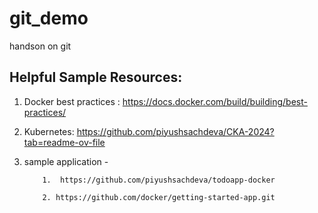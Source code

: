 # git_demo
handson on git

## Helpful Sample Resources:

1. Docker best practices : https://docs.docker.com/build/building/best-practices/
2. Kubernetes: https://github.com/piyushsachdeva/CKA-2024?tab=readme-ov-file
3. sample application -
   
           1.  https://github.com/piyushsachdeva/todoapp-docker
           
           2. https://github.com/docker/getting-started-app.git

